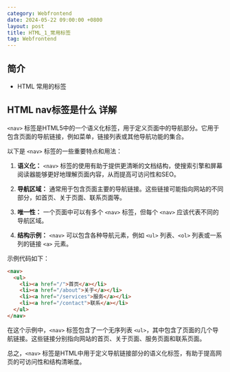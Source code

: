 ```yaml
---
category: Webfrontend
date: 2024-05-22 09:00:00 +0800
layout: post
title: HTML_1_常用标签
tag: Webfrontend
---
```

## 简介

+ HTML 常用的标签

## HTML nav标签是什么 详解

`<nav>` 标签是HTML5中的一个语义化标签，用于定义页面中的导航部分。它用于包含页面的导航链接，例如菜单，链接列表或其他导航功能的集合。

以下是 `<nav>` 标签的一些重要特点和用法：

1. **语义化：** `<nav>` 标签的使用有助于提供更清晰的文档结构，使搜索引擎和屏幕阅读器能够更好地理解页面内容，从而提高可访问性和SEO。

2. **导航区域：** 通常用于包含页面主要的导航链接。这些链接可能指向网站的不同部分，如首页、关于页面、联系页面等。

3. **唯一性：** 一个页面中可以有多个 `<nav>` 标签，但每个 `<nav>` 应该代表不同的导航区域。

4. **结构示例：** `<nav>` 可以包含各种导航元素，例如 `<ul>` 列表、`<ol>` 列表或一系列的链接 `<a>` 元素。

示例代码如下：

```html
<nav>
  <ul>
    <li><a href="/">首页</a></li>
    <li><a href="/about">关于</a></li>
    <li><a href="/services">服务</a></li>
    <li><a href="/contact">联系</a></li>
  </ul>
</nav>
```

在这个示例中，`<nav>` 标签包含了一个无序列表 `<ul>`，其中包含了页面的几个导航链接。这些链接分别指向网站的首页、关于页面、服务页面和联系页面。

总之，`<nav>` 标签是HTML中用于定义导航链接部分的语义化标签，有助于提高网页的可访问性和结构清晰度。